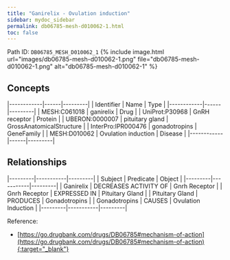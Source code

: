 ```yaml
---
title: "Ganirelix - Ovulation induction"
sidebar: mydoc_sidebar
permalink: db06785-mesh-d010062-1.html
toc: false 
---
```



Path ID: `DB06785_MESH_D010062_1`
{% include image.html url="images/db06785-mesh-d010062-1.png" file="db06785-mesh-d010062-1.png" alt="db06785-mesh-d010062-1" %}

## Concepts

|------------|------|---------|
| Identifier | Name | Type    |
|------------|------|---------|
| MESH:C061018 | ganirelix | Drug |
| UniProt:P30968 | GnRH receptor | Protein |
| UBERON:0000007 | pituitary gland | GrossAnatomicalStructure |
| InterPro:IPR000476 | gonadotropins | GeneFamily |
| MESH:D010062 | Ovulation induction | Disease |
|------------|------|---------|

## Relationships

|---------|-----------|---------|
| Subject | Predicate | Object  |
|---------|-----------|---------|
| Ganirelix | DECREASES ACTIVITY OF | Gnrh Receptor |
| Gnrh Receptor | EXPRESSED IN | Pituitary Gland |
| Pituitary Gland | PRODUCES | Gonadotropins |
| Gonadotropins | CAUSES | Ovulation Induction |
|---------|-----------|---------|

Reference:
  - [https://go.drugbank.com/drugs/DB06785#mechanism-of-action](https://go.drugbank.com/drugs/DB06785#mechanism-of-action){:target="_blank"}